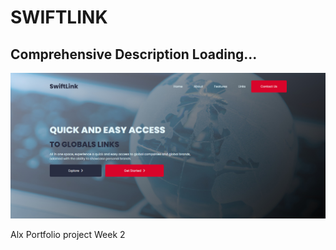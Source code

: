 <!-- @format -->

# SWIFTLINK

## Comprehensive Description Loading...

![SwiftLink MVP](/images/SwiftyLink-Mvp.jpg?raw=true 'SwiftLink MvP')

<p>Alx Portfolio project Week 2</p>
